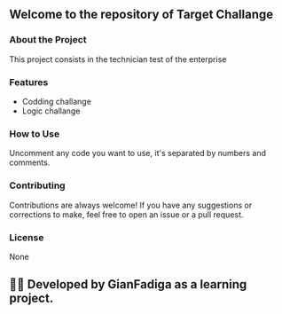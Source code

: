 ## Welcome to the repository of Target Challange
### About the Project
This project consists in the technician test of the enterprise

### Features
- Codding challange
- Logic challange

### How to Use
Uncomment any code you want to use, it's separated by numbers and comments.

### Contributing
Contributions are always welcome! If you have any suggestions or corrections to make, feel free to open an issue or a pull request.

### License
None

## 👨‍💻 Developed by GianFadiga as a learning project.
